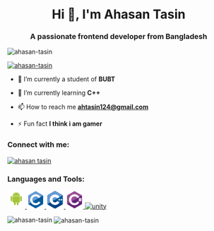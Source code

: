 <h1 align="center">Hi 👋, I'm Ahasan Tasin</h1>
<h3 align="center">A passionate frontend developer from Bangladesh</h3>

<p align="left"> <img src="https://komarev.com/ghpvc/?username=ahasan-tasin&label=Profile%20views&color=0e75b6&style=flat" alt="ahasan-tasin" /> </p>

<p align="left"> <a href="https://github.com/ryo-ma/github-profile-trophy"><img src="https://github-profile-trophy.vercel.app/?username=ahasan-tasin" alt="ahasan-tasin" /></a> </p>

- 🔭 I’m currently a student of **BUBT**

- 🌱 I’m currently learning **C++**

- 📫 How to reach me **ahtasin124@gmail.com**

- ⚡ Fun fact **I think i am gamer**

<h3 align="left">Connect with me:</h3>
<p align="left">
<a href="https://fb.com/ahasan tasin" target="blank"><img align="center" src="https://raw.githubusercontent.com/rahuldkjain/github-profile-readme-generator/master/src/images/icons/Social/facebook.svg" alt="ahasan tasin" height="30" width="40" /></a>
</p>

<h3 align="left">Languages and Tools:</h3>
<p align="left"> <a href="https://developer.android.com" target="_blank" rel="noreferrer"> <img src="https://raw.githubusercontent.com/devicons/devicon/master/icons/android/android-original-wordmark.svg" alt="android" width="40" height="40"/> </a> <a href="https://www.cprogramming.com/" target="_blank" rel="noreferrer"> <img src="https://raw.githubusercontent.com/devicons/devicon/master/icons/c/c-original.svg" alt="c" width="40" height="40"/> </a> <a href="https://www.w3schools.com/cpp/" target="_blank" rel="noreferrer"> <img src="https://raw.githubusercontent.com/devicons/devicon/master/icons/cplusplus/cplusplus-original.svg" alt="cplusplus" width="40" height="40"/> </a> <a href="https://www.w3schools.com/cs/" target="_blank" rel="noreferrer"> <img src="https://raw.githubusercontent.com/devicons/devicon/master/icons/csharp/csharp-original.svg" alt="csharp" width="40" height="40"/> </a> <a href="https://unity.com/" target="_blank" rel="noreferrer"> <img src="https://www.vectorlogo.zone/logos/unity3d/unity3d-icon.svg" alt="unity" width="40" height="40"/> </a> </p>

<p><img align="left" src="https://github-readme-stats.vercel.app/api/top-langs?username=ahasan-tasin&show_icons=true&locale=en&layout=compact" alt="ahasan-tasin" /></p>

<p>&nbsp;<img align="center" src="https://github-readme-stats.vercel.app/api?username=ahasan-tasin&show_icons=true&locale=en" alt="ahasan-tasin" /></p

